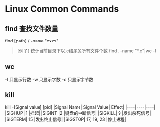 # Linux Common Commands
## find 查找文件数量
find [path] / -name "xxxx"
> [例子] 统计当前目录下以.c结尾的所有文件个数
> find . -name "*.c"|wc -l

## wc 
-l 只显示行数
-w 只显示字数
-c 只显示字节数

## kill 
kill -[Signal value] [pid]
|Signal Name|	Signal Value|	Effect|
|----|----|----|
|SIGHUP	|1	|挂起|
|SIGINT	|2	|键盘的中断信号|
|SIGKILL|	9	|发出杀死信号|
|SIGTERM|	15	|发出终止信号|
|SIGSTOP|	17, 19, 23	|停止进程|